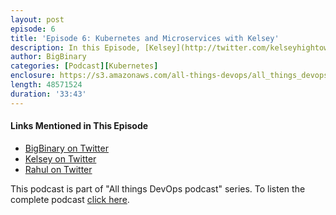 ```yaml
---
layout: post
episode: 6
title: 'Episode 6: Kubernetes and Microservices with Kelsey'
description: In this Episode, [Kelsey](http://twitter.com/kelseyhightower) and Rahul discuss about Kubernetes, It's impact in container and micorservice ecosystem, Kelsey shares his thoughts on laying foundation while choosing Kubernetes as your container orchestration tool.
author: BigBinary
categories: [Podcast][Kubernetes]
enclosure: https://s3.amazonaws.com/all-things-devops/all_things_devops_episode_6.mp3
length: 48571524
duration: '33:43'
---
```



#### Links Mentioned in This Episode

* [BigBinary on Twitter](https://twitter.com/BigBinary)
* [Kelsey on Twitter](https://twitter.com/kelseyhightower)
* [Rahul on Twitter](https://twitter.com/Rahul_Mahale)

This podcast is part of "All things DevOps podcast" series. To listen the complete podcast  [click here](https://allthingsdevops.bigbinary.com/2017/12/26/episode-6-kubernetes-and-microservices-with-kelsey-highitower.html).